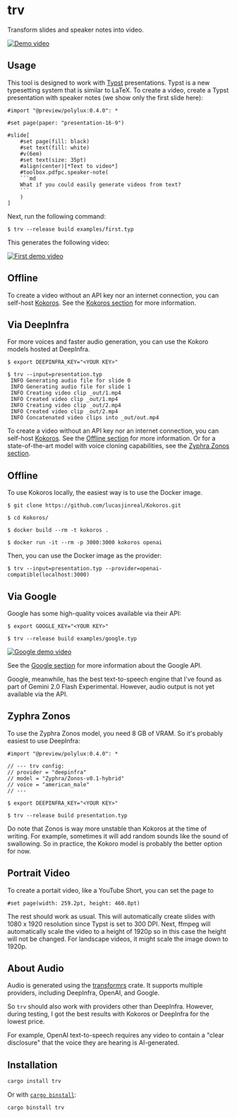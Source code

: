 # trv

Transform slides and speaker notes into video.

[![Demo video](https://transformrs.github.io/trv/demo.png)](https://transformrs.github.io/trv/demo.mp4)

## Usage

This tool is designed to work with [Typst](https://github.com/typst/typst) presentations.
Typst is a new typesetting system that is similar to LaTeX.
To create a video, create a Typst presentation with speaker notes (we show only the first slide here):

```typ
#import "@preview/polylux:0.4.0": *

#set page(paper: "presentation-16-9")

#slide[
    #set page(fill: black)
    #set text(fill: white)
    #v(6em)
    #set text(size: 35pt)
    #align(center)[*Text to video*]
    #toolbox.pdfpc.speaker-note(
    ```md
    What if you could easily generate videos from text?
    ```
    )
]
```

Next, run the following command:

```raw
$ trv --release build examples/first.typ
```

This generates the following video:

[![First demo video](https://transformrs.github.io/trv/first.png)](https://transformrs.github.io/trv/first.mp4)

## Offline

To create a video without an API key nor an internet connection, you can self-host [Kokoros](https://github.com/lucasjinreal/Kokoros).
See the [Kokoros section](#kokoros) for more information.

## Via DeepInfra

For more voices and faster audio generation, you can use the Kokoro models hosted at DeepInfra.

```raw
$ export DEEPINFRA_KEY="<YOUR KEY>"

$ trv --input=presentation.typ
 INFO Generating audio file for slide 0
 INFO Generating audio file for slide 1
 INFO Creating video clip _out/1.mp4
 INFO Created video clip _out/1.mp4
 INFO Creating video clip _out/2.mp4
 INFO Created video clip _out/2.mp4
 INFO Concatenated video clips into _out/out.mp4
```


To create a video without an API key nor an internet connection, you can self-host [Kokoros](https://github.com/lucasjinreal/Kokoros).
See the [Offline section](#offline) for more information.
Or for a state-of-the-art model with voice cloning capabilities, see the [Zyphra Zonos section](#zyphra-zonos).

## Offline

To use Kokoros locally, the easiest way is to use the Docker image.

```raw
$ git clone https://github.com/lucasjinreal/Kokoros.git

$ cd Kokoros/

$ docker build --rm -t kokoros .

$ docker run -it --rm -p 3000:3000 kokoros openai
```

Then, you can use the Docker image as the provider:

```raw
$ trv --input=presentation.typ --provider=openai-compatible(localhost:3000)
```

## Via Google

Google has some high-quality voices available via their API:

```raw
$ export GOOGLE_KEY="<YOUR KEY>"

$ trv --release build examples/google.typ
```

[![Google demo video](https://transformrs.github.io/trv/google.png)](https://transformrs.github.io/trv/google.mp4)

See the [Google section](#google) for more information about the Google API.

Google, meanwhile, has the best text-to-speech engine that I've found as part of Gemini 2.0 Flash Experimental.
However, audio output is not yet available via the API.

## Zyphra Zonos

To use the Zyphra Zonos model, you need 8 GB of VRAM.
So it's probably easiest to use DeepInfra:

```typst
#import "@preview/polylux:0.4.0": *

// --- trv config:
// provider = "deepinfra"
// model = "Zyphra/Zonos-v0.1-hybrid"
// voice = "american_male"
// ---
```

```raw
$ export DEEPINFRA_KEY="<YOUR KEY>"

$ trv --release build presentation.typ
```

Do note that Zonos is way more unstable than Kokoros at the time of writing.
For example, sometimes it will add random sounds like the sound of swallowing.
So in practice, the Kokoro model is probably the better option for now.

## Portrait Video

To create a portait video, like a YouTube Short, you can set the page to

```typst
#set page(width: 259.2pt, height: 460.8pt)
```

The rest should work as usual.
This will automatically create slides with 1080 x 1920 resolution since Typst is set to 300 DPI.
Next, ffmpeg will automatically scale the video to a height of 1920p so in this case the height will not be changed.
For landscape videos, it might scale the image down to 1920p.

## About Audio

Audio is generated using the [transformrs](https://github.com/transformrs/transformrs) crate.
It supports multiple providers, including DeepInfra, OpenAI, and Google.

So `trv` should also work with providers other than DeepInfra.
However, during testing, I got the best results with Kokoros or DeepInfra for the lowest price.

For example, OpenAI text-to-speech requires any video to contain a "clear disclosure" that the voice they are hearing is AI-generated.

## Installation

```sh
cargo install trv
```

Or with [`cargo binstall`](https://github.com/cargo-bins/cargo-binstall):

```sh
cargo binstall trv
```